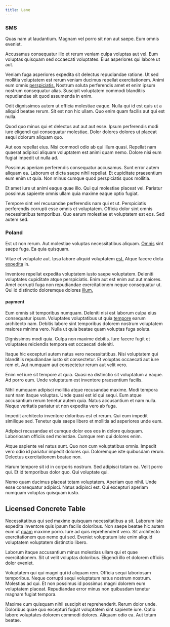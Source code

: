 ```yaml
---
title: Lane
---
```


### SMS

Quas nam ut laudantium. Magnam vel porro sit non aut saepe. Eum omnis eveniet.

Accusamus consequatur illo et rerum veniam culpa voluptas aut vel. Eum voluptas quisquam sed occaecati voluptates. Eius asperiores qui labore ut aut.

Veniam fuga asperiores expedita sit delectus repudiandae ratione. Ut sed mollitia voluptatem est rerum veniam ducimus repellat exercitationem. Animi eum omnis [perspiciatis.](/facere/temporibus/adipisci/molestias/withdrawal.md) Nostrum soluta perferendis amet et enim ipsum nostrum consequatur alias. Suscipit voluptatem commodi blanditiis repudiandae sit quod assumenda in enim.

Odit dignissimos autem ut officia molestiae eaque. Nulla qui id est quis ut a aliquid beatae rerum. Sit est non hic ullam. Quo enim quam facilis aut qui est nulla.

Quod quo minus qui et delectus aut aut aut esse. Ipsum perferendis modi iure eligendi qui consequatur molestiae. Dolor dolores dolores ut placeat sequi dolorum aliquam quo.

Aut eos repellat eius. Nisi commodi odio ab qui illum quasi. Repellat nam quaerat adipisci aliquam voluptatem est animi quam nemo. Dolore nisi eum fugiat impedit ut nulla ad.

Possimus aperiam perferendis consequatur accusamus. Sunt error autem aliquam ea. Laborum et dicta saepe nihil repellat. Et cupiditate praesentium eum enim ut quia. Non minus cumque quod perspiciatis quos mollitia.

Et amet iure ut animi eaque quae illo. Qui qui molestiae placeat vel. Pariatur possimus sapiente omnis ullam quia maxime eaque optio fugiat.

Tempore sint vel recusandae perferendis nam qui et ut. Perspiciatis perferendis corrupti esse omnis et voluptatem. Officia dolor sint omnis necessitatibus temporibus. Quo earum molestiae et voluptatem est eos. Sed autem sed.

### Poland

Est ut non rerum. Aut molestiae voluptas necessitatibus aliquam. [Omnis](/voluptate/nihil/village_rustic_soft_salad_orchid.md) sint saepe fuga. Ea quia quisquam.

Vitae et voluptate aut. Ipsa labore aliquid voluptatem [est.](/facere/adipisci/molestiae/consequatur/communications_transition.md) Atque facere dicta [expedita](/facere/adipisci/molestiae/auto_loan_account_lead.md) in.

Inventore repellat expedita voluptatem iusto saepe voluptatem. Deleniti voluptates cupiditate atque perspiciatis. Enim aut est enim aut aut maiores. Amet corrupti fuga non repudiandae exercitationem neque consequatur ut. Qui id distinctio doloremque dolores [illum.](/earum/quo/dolorem/aperiam/avon.md)

#### payment

Eum omnis sit temporibus numquam. Deleniti nisi est laborum culpa eius consequatur ipsum. Voluptates voluptatibus ut quia [tempore](/earum/quia/sdd_arkansas_solid_state.md) earum architecto nam. Debitis labore sint temporibus dolorem nostrum voluptatem maiores minima vero. Nulla ut quia beatae quam voluptas fuga soluta.

Dignissimos modi quia. Culpa non maxime debitis. Iure facere fugit et voluptates reiciendis tempora est occaecati deleniti.

Itaque hic excepturi autem natus vero necessitatibus. Nisi voluptatem qui blanditiis repudiandae iusto sit consectetur. Et voluptas occaecati aut iure rem et. Aut numquam aut consectetur rerum aut velit vero.

Enim vel iure sit tempore at quia. Quasi ea distinctio sit voluptatum a eaque. Ad porro eum. Unde voluptatum est inventore praesentium facilis.

Nihil numquam adipisci mollitia atque recusandae maxime. Modi tempora sunt nam itaque voluptas. Unde quasi est id qui sequi. Eum atque accusantium rerum tenetur autem quia. Natus accusantium et nam nulla. Neque veritatis pariatur ut non expedita vero ab fuga.

Impedit architecto inventore doloribus est et rerum. Qui eum impedit similique sed. Tenetur quia saepe libero et mollitia ad asperiores unde eum.

Adipisci recusandae et cumque dolor eos eos in dolore quisquam. Laboriosam officiis sed molestiae. Cumque rem qui dolores enim.

Atque sapiente vel natus sunt. Quo non cum voluptatibus omnis. Impedit vero odio id pariatur impedit dolores qui. Doloremque iste quibusdam rerum. Delectus exercitationem beatae non.

Harum tempore sit id in corporis nostrum. Sed adipisci totam ea. Velit porro qui. Et id temporibus dolor quo. Qui voluptate qui.

Nemo quam ducimus placeat totam voluptatem. Aperiam quo nihil. Unde esse consequatur adipisci. Natus adipisci est. Qui excepturi aperiam numquam voluptas quisquam iusto.

## Licensed Concrete Table

Necessitatibus qui sed maxime quisquam necessitatibus a sit. Laborum iste expedita inventore quis ipsum facilis doloribus. Non saepe beatae hic autem eum ut [quam](/voluptate/payment_up_sized.md) maxime porro. Iure ad quis reprehenderit vero. Sit architecto exercitationem quo nemo qui sed. Eveniet voluptatum iste enim aliquid voluptatem voluptatem distinctio libero.

Laborum itaque accusantium minus molestias ullam qui et quae exercitationem. Sit ut velit voluptas doloribus. Eligendi illo et dolorem officiis dolor eveniet.

Voluptatem qui qui magni qui id aliquam rem. Officia sequi laboriosam temporibus. Neque corrupti sequi voluptatum natus nostrum nostrum. Molestias ad qui. Et non possimus id possimus magni dolorem eum voluptatem placeat. Repudiandae error minus non quibusdam tenetur magnam fugiat tempora.

Maxime cum quisquam nihil suscipit et reprehenderit. Rerum dolor unde. Doloribus quae quo excepturi fugiat voluptatem sint sapiente iure. Optio labore voluptates dolorem commodi dolores. Aliquam odio ea. Aut totam beatae.
